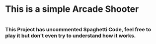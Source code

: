 <h1>
This is a simple Arcade Shooter
<h1>
<h3>
This Project has uncommented Spaghetti Code, feel free to play it but don't even try to understand how it works.
</h3>
